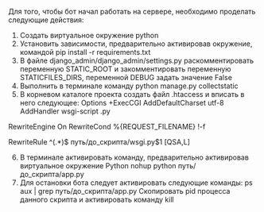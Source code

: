 Для того, чтобы бот начал работать на сервере, необходимо проделать следующие действия:
1. Создать виртуальное окружение python
2. Установить зависимости, предварительно активировав окружение, командой pip install -r requirements.txt
3. В файле django_admin/django_admin/settings.py раскомментировать переменную STATIC_ROOT и закомментировать переменную STATICFILES_DIRS, переменной DEBUG задать значение False
4. Выполнить в терминале команду python manage.py collectstatic
5. В корневом каталоге проекта создать файл .htaccess и вписать в него следующее:
Options +ExecCGI
AddDefaultCharset utf-8
AddHandler wsgi-script .py

RewriteEngine On
RewriteCond %{REQUEST_FILENAME} !-f

RewriteRule ^(.*)$ путь/до_скрипта/wsgi.py$1 [QSA,L]

6. В терминале активировать команду, предварительно активировав виртуальное окружение Python 
nohup python путь/до_скрипта/app.py
7. Для остановки бота следует активировать следующие команды:
ps aux | grep путь/до_скрипта/app.py
Скопировать pid процесса данного скрипта и активировать команду kill <pid>
